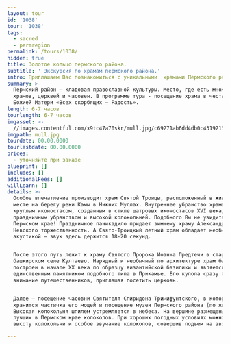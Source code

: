 ```yaml
---
layout: tour
id: '1038'
tour: '1038'
tags:
  - sacred
  - permregion
permalink: /tours/1038/
hidden: true
title: Золотое кольцо пермского района.
subtitle: ' Экскурсия по храмам пермского района.'
intro: Приглашаем Вас познакомиться с уникальными  храмами Пермского района!
summary: >-
  Пермский район — кладовая православной культуры. Место, где есть множество
  храмов, церквей и часовен. В программе тура - посещение храма в честь иконы
  Божией Матери «Всех скорбящих — Радость».
length: 6-7 часов
tourlength: 6-7 часов
imgasset: >-
  //images.contentful.com/x9tc47a70skr/mull.jpg/c69271ab6dd4db0c4319213b58c65bc0/mull.jpg
imgpath: mull.jpg
tourdate: 00.00.0000
tourlastdate: 00.00.0000
prices:
  - уточняйте при заказе
blueprint: []
includes: []
additionalFees: []
willLearn: []
details: >-
  Особое впечатление производит храм Святой Троицы, расположенный в живописном
  месте на берегу реки Камы в Нижних Муллах. Внутреннее убранство храма украшено
  круглым иконостасом, созданным в стиле шатровых иконостасов XVI века,
  праздничным убранством и высокой колокольней. Подобного Вы не увидите нигде в
  Пермском крае! Праздничное паникадило придает зимнему храму Александра
  Невского торжественность. А Свято-Троицкий летний храм обладает необычной
  акустикой – звук здесь держится 18-20 секунд.


  После этого путь лежит к храму Святого Пророка Иоанна Предтечи в старинном
  башкирском селе Култаево. Нарядный и необычный по архитектуре храм был
  построен в начале XX века по образцу византийской базилики и является
  единственным памятником подобного типа в Прикамье. Его купола сразу привлекают
  внимание путешественников, приглашая посетить церковь.


  Далее — посещение часовни Святителя Спиридона Тримифунтского, в которой
  хранится частичка его мощей и посещение музея Пермского района (по желанию).
  Высокая колокольня шпилем устремляется в небеса. На вершине размещены одни из
  лучших в Пермском крае колоколов. При хороших погодных условиях можно оценить
  высоту колокольни и особое звучание колоколов, совершив подъем на звонницу.

---
```


